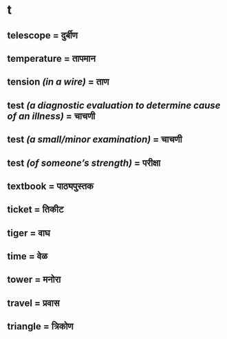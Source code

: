 # t

## telescope = दुर्बीण

## temperature = तापमान

## tension *(in a wire)* = ताण

## test *(a diagnostic evaluation to determine cause of an illness)* = चाचणी

## test *(a small/minor examination)* = चाचणी

## test *(of someone’s strength)* = परीक्षा

## textbook = पाठ्यपुस्तक

## ticket = तिकीट

## tiger = वाघ

## time = वेळ

## tower = मनोरा

## travel = प्रवास

## triangle = त्रिकोण

